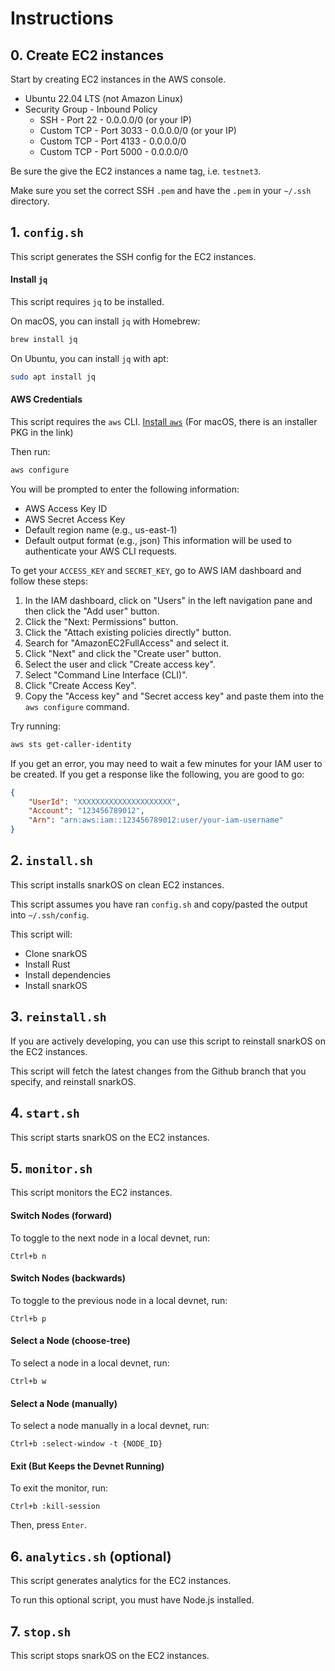 # Instructions

## 0. Create EC2 instances

Start by creating EC2 instances in the AWS console.
- Ubuntu 22.04 LTS (not Amazon Linux)
- Security Group - Inbound Policy
  - SSH - Port 22 - 0.0.0.0/0 (or your IP)
  - Custom TCP - Port 3033 - 0.0.0.0/0 (or your IP)
  - Custom TCP - Port 4133 - 0.0.0.0/0
  - Custom TCP - Port 5000 - 0.0.0.0/0

Be sure the give the EC2 instances a name tag, i.e. `testnet3`.

Make sure you set the correct SSH `.pem` and have the `.pem` in your `~/.ssh` directory.

## 1. `config.sh`

This script generates the SSH config for the EC2 instances.

#### Install `jq`

This script requires `jq` to be installed.

On macOS, you can install `jq` with Homebrew:
```bash
brew install jq
```

On Ubuntu, you can install `jq` with apt:
```bash
sudo apt install jq
```

#### AWS Credentials

This script requires the `aws` CLI.
[Install `aws`](https://docs.aws.amazon.com/cli/latest/userguide/getting-started-install.html)
(For macOS, there is an installer PKG in the link)

Then run:
```bash
aws configure
```
You will be prompted to enter the following information:
- AWS Access Key ID
- AWS Secret Access Key
- Default region name (e.g., us-east-1)
- Default output format (e.g., json)
This information will be used to authenticate your AWS CLI requests.

To get your `ACCESS_KEY` and `SECRET_KEY`, go to AWS IAM dashboard and follow these steps:
1. In the IAM dashboard, click on "Users" in the left navigation pane and then click the "Add user" button.
2. Click the "Next: Permissions" button.
3. Click the "Attach existing policies directly" button.
4. Search for "AmazonEC2FullAccess" and select it.
5. Click "Next" and click the "Create user" button.
6. Select the user and click "Create access key".
7. Select "Command Line Interface (CLI)".
8. Click "Create Access Key".
9. Copy the "Access key" and "Secret access key" and paste them into the `aws configure` command.

Try running:
```bash
aws sts get-caller-identity
```
If you get an error, you may need to wait a few minutes for your IAM user to be created.
If you get a response like the following, you are good to go:
```json
{
    "UserId": "XXXXXXXXXXXXXXXXXXXXX",
    "Account": "123456789012",
    "Arn": "arn:aws:iam::123456789012:user/your-iam-username"
}
```

## 2. `install.sh`

This script installs snarkOS on clean EC2 instances.

This script assumes you have ran `config.sh` and copy/pasted the output into `~/.ssh/config`.

This script will:
- Clone snarkOS
- Install Rust
- Install dependencies
- Install snarkOS

## 3. `reinstall.sh`

If you are actively developing, you can use this script to reinstall snarkOS on the EC2 instances.

This script will fetch the latest changes from the Github branch that you specify, and reinstall snarkOS.

## 4. `start.sh`

This script starts snarkOS on the EC2 instances.

## 5. `monitor.sh`

This script monitors the EC2 instances.

#### Switch Nodes (forward)

To toggle to the next node in a local devnet, run:
```
Ctrl+b n
```

#### Switch Nodes (backwards)

To toggle to the previous node in a local devnet, run:
```
Ctrl+b p
```

#### Select a Node (choose-tree)

To select a node in a local devnet, run:
```
Ctrl+b w
```

#### Select a Node (manually)

To select a node manually in a local devnet, run:
```
Ctrl+b :select-window -t {NODE_ID}
```

#### Exit (But Keeps the Devnet Running)

To exit the monitor, run:
```
Ctrl+b :kill-session
```
Then, press `Enter`.

## 6. `analytics.sh` (optional)

This script generates analytics for the EC2 instances.

To run this optional script, you must have Node.js installed.

## 7. `stop.sh`

This script stops snarkOS on the EC2 instances.
